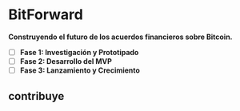 # BitForward
**Construyendo el futuro de los acuerdos financieros sobre Bitcoin.**
- [ ] **Fase 1: Investigación y Prototipado**
- [ ] **Fase 2: Desarrollo del MVP**
- [ ] **Fase 3: Lanzamiento y Crecimiento**
## contribuye
